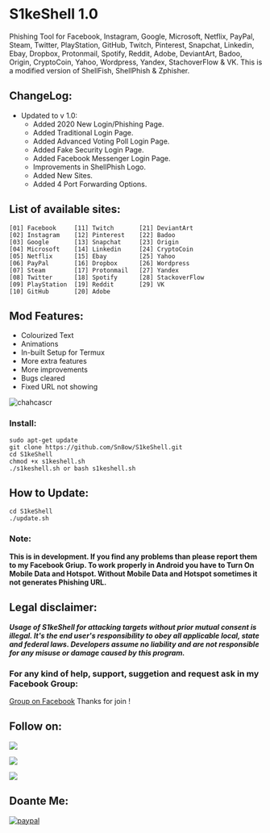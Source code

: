 # S1keShell 1.0
Phishing Tool for Facebook, Instagram, Google, Microsoft, Netflix, PayPal, Steam, Twitter, PlayStation, GitHub, Twitch, Pinterest, Snapchat, Linkedin, Ebay, Dropbox, Protonmail, Spotify, Reddit, Adobe, DeviantArt, Badoo, Origin, CryptoCoin, Yahoo, Wordpress, Yandex, StachoverFlow & VK. This is a modified version of ShellFish, ShellPhish & Zphisher.

## ChangeLog:
- Updated to v 1.0:
	- Added 2020 New Login/Phishing Page.
	- Added Traditional Login Page.
	- Added Advanced Voting Poll Login Page.
	- Added Fake Security Login Page.
	- Added Facebook Messenger Login Page.
	- Improvements in ShellPhish Logo.
	- Added New Sites.
	- Added 4 Port Forwarding Options.

## List of available sites:
```
[01] Facebook     [11] Twitch       [21] DeviantArt
[02] Instagram    [12] Pinterest    [22] Badoo
[03] Google       [13] Snapchat     [23] Origin
[04] Microsoft    [14] Linkedin     [24] CryptoCoin
[05] Netflix      [15] Ebay         [25] Yahoo
[06] PayPal       [16] Dropbox      [26] Wordpress
[07] Steam        [17] Protonmail   [27] Yandex
[08] Twitter      [18] Spotify      [28] StackoverFlow
[09] PlayStation  [19] Reddit       [29] VK
[10] GitHub       [20] Adobe
```

## Mod Features:
- Colourized Text
- Animations
- In-built Setup for Termux
- More extra features
- More improvements
- Bugs cleared
- Fixed URL not showing

![chahcascr](https://user-images.githubusercontent.com/80784394/121245005-d0996080-c89f-11eb-9478-a3da014800eb.png)

### Install:
```
sudo apt-get update
git clone https://github.com/Sn8ow/S1keShell.git
cd S1keShell
chmod +x s1keshell.sh
./s1keshell.sh or bash s1keshell.sh
```

## How to Update:
```
cd S1keShell
./update.sh
```

### Note:
**This is in development. If you find any problems than please report them to my Facebook Griup. To work properly in Android you have to Turn On Mobile Data and Hotspot. Without Mobile Data and Hotspot sometimes it not generates Phishing URL.**

## Legal disclaimer:
***Usage of S1keShell for attacking targets without prior mutual consent is illegal. It's the end user's responsibility to obey all applicable local, state and federal laws. Developers assume no liability and are not responsible for any misuse or damage caused by this program.***

### For any kind of help, support, suggetion and request ask in my Facebook Group:
[Group on Facebook](www.facebook.com/groups/2947046355574904/)
Thanks for join !
## Follow on:
<p align="left">
<a href="https://github.com/Sn8ow"><img src="https://img.shields.io/badge/GitHub-Follow%20on%20GitHub-inactive.svg?logo=github"></a>
</p><p align="left">
<a href="https://twitter.com/8owSn"><img src="https://img.shields.io/badge/Twitter-Follow%20on%20Twitter-informational.svg?logo=twitter"></a>
</p><p align="left">
<a href="www.facebook.com/groups/2947046355574904/"><img src="https://img.shields.io/badge/Facebook-Follow%20on%20Facebook-blue.svg?logo=facebook"></a>
</p><p align="left">
</p>

## Doante Me:
[![paypal](https://www.paypalobjects.com/en_US/i/btn/btn_donateCC_LG.gif)](https://www.paypal.com/paypalme/Sn8ow)
